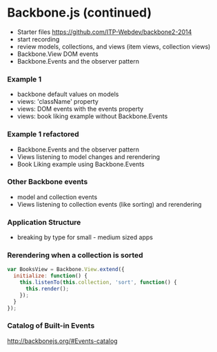 Backbone.js (continued)
=======================

* Starter files https://github.com/ITP-Webdev/backbone2-2014
* start recording
* review models, collections, and views (item views, collection views)
* Backbone.View DOM events
* Backbone.Events and the observer pattern

### Example 1

* backbone default values on models
* views: 'className' property
* views: DOM events with the events property
* views: book liking example without Backbone.Events

### Example 1 refactored

* Backbone.Events and the observer pattern
* Views listening to model changes and rerendering
* Book Liking example using Backbone.Events 

### Other Backbone events

* model and collection events
* Views listening to collection events (like sorting) and rerendering

### Application Structure

* breaking by type for small - medium sized apps


### Rerendering when a collection is sorted

```js
var BooksView = Backbone.View.extend({
  initialize: function() {
    this.listenTo(this.collection, 'sort', function() {
      this.render();
    });
  }
});
```

### Catalog of Built-in Events

http://backbonejs.org/#Events-catalog
